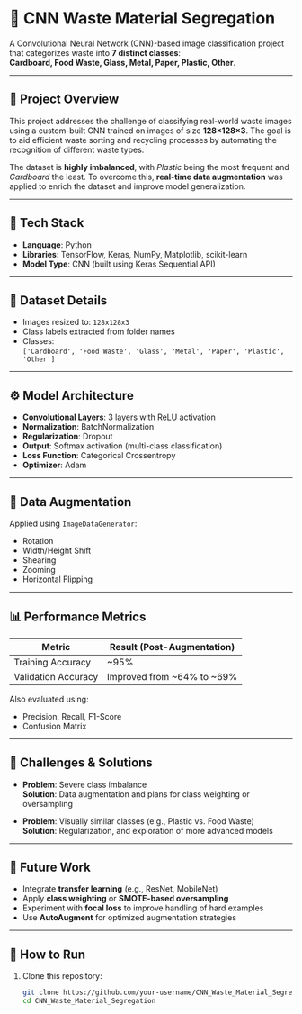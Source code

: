 # 🧠 CNN Waste Material Segregation

A Convolutional Neural Network (CNN)-based image classification project that categorizes waste into **7 distinct classes**:  
**Cardboard, Food Waste, Glass, Metal, Paper, Plastic, Other**.

---

## 📌 Project Overview

This project addresses the challenge of classifying real-world waste images using a custom-built CNN trained on images of size **128×128×3**. The goal is to aid efficient waste sorting and recycling processes by automating the recognition of different waste types.

The dataset is **highly imbalanced**, with *Plastic* being the most frequent and *Cardboard* the least. To overcome this, **real-time data augmentation** was applied to enrich the dataset and improve model generalization.

---

## 🧰 Tech Stack

- **Language**: Python  
- **Libraries**: TensorFlow, Keras, NumPy, Matplotlib, scikit-learn  
- **Model Type**: CNN (built using Keras Sequential API)

---

## 📁 Dataset Details

- Images resized to: `128x128x3`  
- Class labels extracted from folder names  
- Classes:  
  `['Cardboard', 'Food Waste', 'Glass', 'Metal', 'Paper', 'Plastic', 'Other']`

---

## ⚙️ Model Architecture

- **Convolutional Layers**: 3 layers with ReLU activation
- **Normalization**: BatchNormalization
- **Regularization**: Dropout
- **Output**: Softmax activation (multi-class classification)
- **Loss Function**: Categorical Crossentropy
- **Optimizer**: Adam

---

## 🔄 Data Augmentation

Applied using `ImageDataGenerator`:

- Rotation
- Width/Height Shift
- Shearing
- Zooming
- Horizontal Flipping

---

## 📊 Performance Metrics

| Metric              | Result (Post-Augmentation) |
|---------------------|----------------------------|
| Training Accuracy   | ~95%                        |
| Validation Accuracy | Improved from ~64% to ~69% |

Also evaluated using:

- Precision, Recall, F1-Score
- Confusion Matrix

---

## 🚧 Challenges & Solutions

- **Problem**: Severe class imbalance  
  **Solution**: Data augmentation and plans for class weighting or oversampling

- **Problem**: Visually similar classes (e.g., Plastic vs. Food Waste)  
  **Solution**: Regularization, and exploration of more advanced models

---

## 🔮 Future Work

- Integrate **transfer learning** (e.g., ResNet, MobileNet)
- Apply **class weighting** or **SMOTE-based oversampling**
- Experiment with **focal loss** to improve handling of hard examples
- Use **AutoAugment** for optimized augmentation strategies

---

## 🧪 How to Run

1. Clone this repository:
   ```bash
   git clone https://github.com/your-username/CNN_Waste_Material_Segregation.git
   cd CNN_Waste_Material_Segregation
